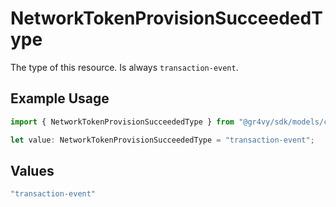 # NetworkTokenProvisionSucceededType

The type of this resource. Is always `transaction-event`.

## Example Usage

```typescript
import { NetworkTokenProvisionSucceededType } from "@gr4vy/sdk/models/components";

let value: NetworkTokenProvisionSucceededType = "transaction-event";
```

## Values

```typescript
"transaction-event"
```